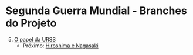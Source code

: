 # Segunda Guerra Mundial - Branches do Projeto

5. [O papel da URSS](https://github.com/yasminsze/ControleDeVersao/tree/05-o-papel-da-urss)
   - Próximo: [Hiroshima e Nagasaki](https://github.com/yasminsze/ControleDeVersao/tree/06-hiroshima-e-nagasaki)


